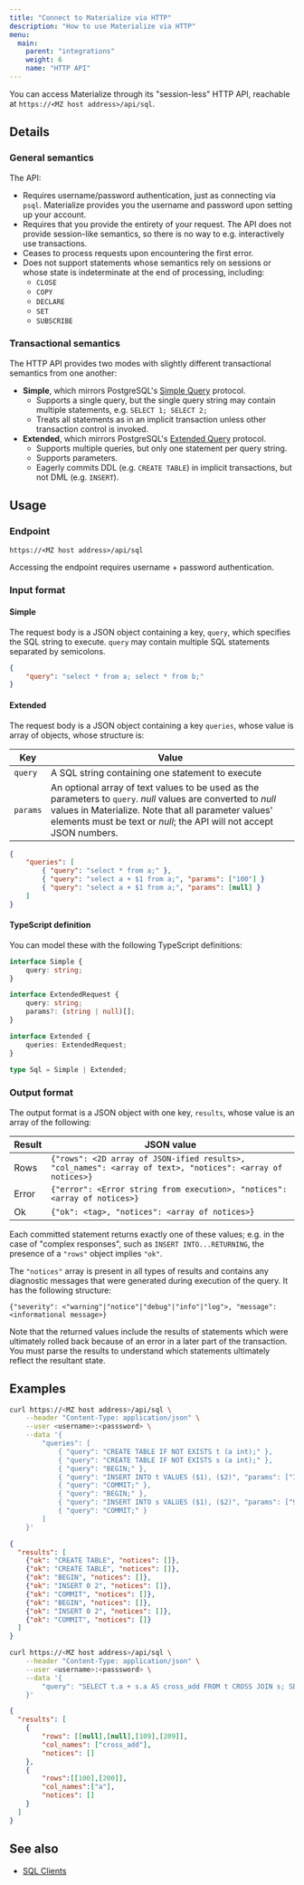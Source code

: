 ```yaml
---
title: "Connect to Materialize via HTTP"
description: "How to use Materialize via HTTP"
menu:
  main:
    parent: "integrations"
    weight: 6
    name: "HTTP API"
---
```


You can access Materialize through its "session-less" HTTP API, reachable at
`https://<MZ host address>/api/sql`.

## Details

### General semantics

The API:

- Requires username/password authentication, just as connecting via `psql`.
  Materialize provides you the username and password upon setting up your
  account.
- Requires that you provide the entirety of your request. The API does not
  provide session-like semantics, so there is no way to e.g. interactively use
  transactions.
- Ceases to process requests upon encountering the first error.
- Does not support statements whose semantics rely on sessions or whose state is
  indeterminate at the end of processing, including:
    - `CLOSE`
    - `COPY`
    - `DECLARE`
    - `SET`
    - `SUBSCRIBE`

### Transactional semantics

The HTTP API provides two modes with slightly different transactional semantics from one another:

- **Simple**, which mirrors PostgreSQL's [Simple Query][simple-query] protocol.
    - Supports a single query, but the single query string may contain multiple
      statements, e.g. `SELECT 1; SELECT 2;`
    - Treats all statements as in an implicit transaction unless other
      transaction control is invoked.
- **Extended**, which mirrors PostgreSQL's [Extended Query][extended-query] protocol.
    - Supports multiple queries, but only one statement per query string.
    - Supports parameters.
    - Eagerly commits DDL (e.g. `CREATE TABLE`) in implicit transactions, but
      not DML (e.g. `INSERT`).

## Usage

### Endpoint

```
https://<MZ host address>/api/sql
```

Accessing the endpoint requires username + password authentication.

### Input format

#### Simple

The request body is a JSON object containing a key, `query`, which specifies the
SQL string to execute. `query` may contain multiple SQL statements separated by
semicolons.

```json
{
    "query": "select * from a; select * from b;"
}
```

#### Extended

The request body is a JSON object containing a key `queries`, whose value is
array of objects, whose structure is:

Key | Value
----|------
`query` | A SQL string containing one statement to execute
`params` | An optional array of text values to be used as the parameters to `query`. _null_ values are converted to _null_ values in Materialize. Note that all parameter values' elements must be text or _null_; the API will not accept JSON numbers.

```json
{
    "queries": [
        { "query": "select * from a;" },
        { "query": "select a + $1 from a;", "params": ["100"] }
        { "query": "select a + $1 from a;", "params": [null] }
    ]
}
```

#### TypeScript definition

You can model these with the following TypeScript definitions:

```typescript
interface Simple {
    query: string;
}

interface ExtendedRequest {
    query: string;
    params?: (string | null)[];
}

interface Extended {
    queries: ExtendedRequest;
}

type Sql = Simple | Extended;
```

### Output format

The output format is a JSON object with one key, `results`, whose value is
an array of the following:

Result | JSON value
---------------------|------------
Rows | `{"rows": <2D array of JSON-ified results>, "col_names": <array of text>, "notices": <array of notices>}`
Error | `{"error": <Error string from execution>, "notices": <array of notices>}`
Ok | `{"ok": <tag>, "notices": <array of notices>}`

Each committed statement returns exactly one of these values; e.g. in the case
of "complex responses", such as `INSERT INTO...RETURNING`, the presence of a
`"rows"` object implies `"ok"`.

The `"notices"` array is present in all types of results and contains any
diagnostic messages that were generated during execution of the query. It has
the following structure:

```
{"severity": <"warning"|"notice"|"debug"|"info"|"log">, "message": <informational message>}
```

Note that the returned values include the results of statements which were
ultimately rolled back because of an error in a later part of the transaction.
You must parse the results to understand which statements ultimately reflect
the resultant state.

## Examples

```bash
curl https://<MZ host address>/api/sql \
    --header "Content-Type: application/json" \
    --user <username>:<passsword> \
    --data '{
        "queries": [
            { "query": "CREATE TABLE IF NOT EXISTS t (a int);" },
            { "query": "CREATE TABLE IF NOT EXISTS s (a int);" },
            { "query": "BEGIN;" },
            { "query": "INSERT INTO t VALUES ($1), ($2)", "params": ["100", "200"] },
            { "query": "COMMIT;" },
            { "query": "BEGIN;" },
            { "query": "INSERT INTO s VALUES ($1), ($2)", "params": ["9", null] },
            { "query": "COMMIT;" }
        ]
    }'
```
```json
{
  "results": [
    {"ok": "CREATE TABLE", "notices": []},
    {"ok": "CREATE TABLE", "notices": []},
    {"ok": "BEGIN", "notices": []},
    {"ok": "INSERT 0 2", "notices": []},
    {"ok": "COMMIT", "notices": []},
    {"ok": "BEGIN", "notices": []},
    {"ok": "INSERT 0 2", "notices": []},
    {"ok": "COMMIT", "notices": []}
  ]
}
```

```bash
curl https://<MZ host address>/api/sql \
    --header "Content-Type: application/json" \
    --user <username>:<passsword> \
    --data '{
        "query": "SELECT t.a + s.a AS cross_add FROM t CROSS JOIN s; SELECT a FROM t WHERE a IS NOT NULL;"
    }'
```
```json
{
  "results": [
    {
        "rows": [[null],[null],[109],[209]],
        "col_names": ["cross_add"],
        "notices": []
    },
    {
        "rows":[[100],[200]],
        "col_names":["a"],
        "notices": []
    }
  ]
}
```

## See also
- [SQL Clients](../sql-clients)

[simple-query]: https://www.postgresql.org/docs/current/protocol-flow.html#id-1.10.5.7.4
[extended-query]: https://www.postgresql.org/docs/current/protocol-flow.html#PROTOCOL-FLOW-EXT-QUERY
